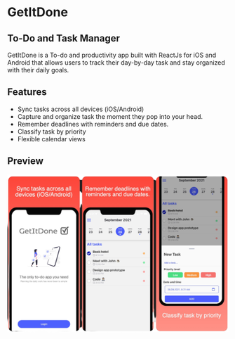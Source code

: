 # GetItDone
## To-Do and Task Manager

GetItDone is a To-do and productivity app built with ReactJs for iOS and Android that allows users to track their day-by-day task and stay organized with their daily goals. 

## Features

- Sync tasks across all devices (iOS/Android)
- Capture and organize task the moment they pop into your head.
- Remember deadlines with reminders and due dates.
- Classify task by priority
- Flexible calendar views

## Preview

<img src="/app/assets/images/App preview.png" width="700">

